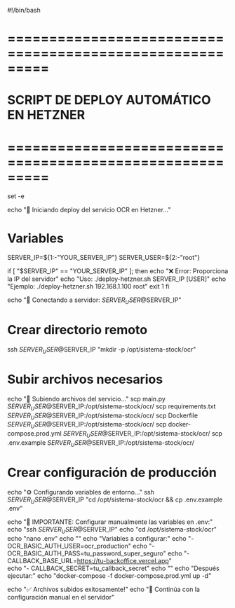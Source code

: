 #!/bin/bash
# =========================================================
# SCRIPT DE DEPLOY AUTOMÁTICO EN HETZNER
# =========================================================

set -e

echo "🚀 Iniciando deploy del servicio OCR en Hetzner..."

# Variables
SERVER_IP=${1:-"YOUR_SERVER_IP"}
SERVER_USER=${2:-"root"}

if [ "$SERVER_IP" == "YOUR_SERVER_IP" ]; then
    echo "❌ Error: Proporciona la IP del servidor"
    echo "Uso: ./deploy-hetzner.sh SERVER_IP [USER]"
    echo "Ejemplo: ./deploy-hetzner.sh 192.168.1.100 root"
    exit 1
fi

echo "📡 Conectando a servidor: $SERVER_USER@$SERVER_IP"

# Crear directorio remoto
ssh $SERVER_USER@$SERVER_IP "mkdir -p /opt/sistema-stock/ocr"

# Subir archivos necesarios
echo "📁 Subiendo archivos del servicio..."
scp main.py $SERVER_USER@$SERVER_IP:/opt/sistema-stock/ocr/
scp requirements.txt $SERVER_USER@$SERVER_IP:/opt/sistema-stock/ocr/
scp Dockerfile $SERVER_USER@$SERVER_IP:/opt/sistema-stock/ocr/
scp docker-compose.prod.yml $SERVER_USER@$SERVER_IP:/opt/sistema-stock/ocr/
scp .env.example $SERVER_USER@$SERVER_IP:/opt/sistema-stock/ocr/

# Crear configuración de producción
echo "⚙️ Configurando variables de entorno..."
ssh $SERVER_USER@$SERVER_IP "cd /opt/sistema-stock/ocr && cp .env.example .env"

echo "📝 IMPORTANTE: Configurar manualmente las variables en .env:"
echo "ssh $SERVER_USER@$SERVER_IP"
echo "cd /opt/sistema-stock/ocr"
echo "nano .env"
echo ""
echo "Variables a configurar:"
echo "- OCR_BASIC_AUTH_USER=ocr_production"
echo "- OCR_BASIC_AUTH_PASS=tu_password_super_seguro"
echo "- CALLBACK_BASE_URL=https://tu-backoffice.vercel.app"  
echo "- CALLBACK_SECRET=tu_callback_secret"
echo ""
echo "Después ejecutar:"
echo "docker-compose -f docker-compose.prod.yml up -d"

echo "✅ Archivos subidos exitosamente!"
echo "🔧 Continúa con la configuración manual en el servidor"